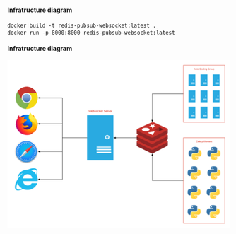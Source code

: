 <h4>Infratructure diagram</h4>

```
docker build -t redis-pubsub-websocket:latest .
docker run -p 8000:8000 redis-pubsub-websocket:latest
```

<h4>Infratructure diagram</h4>

![diagram](redis-pubsub-websocket.png)
